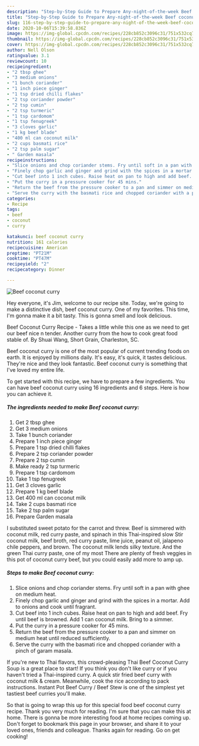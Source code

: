 ```yaml
---
description: "Step-by-Step Guide to Prepare Any-night-of-the-week Beef coconut curry"
title: "Step-by-Step Guide to Prepare Any-night-of-the-week Beef coconut curry"
slug: 116-step-by-step-guide-to-prepare-any-night-of-the-week-beef-coconut-curry
date: 2020-10-06T15:39:58.836Z
image: https://img-global.cpcdn.com/recipes/228cb852c3096c31/751x532cq70/beef-coconut-curry-recipe-main-photo.jpg
thumbnail: https://img-global.cpcdn.com/recipes/228cb852c3096c31/751x532cq70/beef-coconut-curry-recipe-main-photo.jpg
cover: https://img-global.cpcdn.com/recipes/228cb852c3096c31/751x532cq70/beef-coconut-curry-recipe-main-photo.jpg
author: Nell Olson
ratingvalue: 3.1
reviewcount: 10
recipeingredient:
- "2 tbsp ghee"
- "3 medium onions"
- "1 bunch coriander"
- "1 inch piece ginger"
- "1 tsp dried chilli flakes"
- "2 tsp coriander powder"
- "2 tsp cumin"
- "2 tsp turmeric"
- "1 tsp cardomom"
- "1 tsp fenugreek"
- "3 cloves garlic"
- "1 kg beef blade"
- "400 ml can coconut milk"
- "2 cups basmati rice"
- "2 tsp palm sugar"
- " Garden masala"
recipeinstructions:
- "Slice onions and chop coriander stems. Fry until soft in a pan with ghee on medium heat."
- "Finely chop garlic and ginger and grind with the spices in a mortar. Add to onions and cook until fragrant."
- "Cut beef into 1 inch cubes. Raise heat on pan to high and add beef. Fry until beef is browned. Add 1 can coconut milk. Bring to a simmer."
- "Put the curry in a pressure cooker for 45 mins."
- "Return the beef from the pressure cooker to a pan and simmer on medium heat until reduced sufficiently."
- "Serve the curry with the basmati rice and chopped coriander with a pinch of garam masala."
categories:
- Recipe
tags:
- beef
- coconut
- curry

katakunci: beef coconut curry 
nutrition: 161 calories
recipecuisine: American
preptime: "PT21M"
cooktime: "PT47M"
recipeyield: "2"
recipecategory: Dinner

---
```



![Beef coconut curry](https://img-global.cpcdn.com/recipes/228cb852c3096c31/751x532cq70/beef-coconut-curry-recipe-main-photo.jpg)

Hey everyone, it's Jim, welcome to our recipe site. Today, we're going to make a distinctive dish, beef coconut curry. One of my favorites. This time, I'm gonna make it a bit tasty. This is gonna smell and look delicious.

Beef Coconut Curry Recipe - Takes a little while this one as we need to get our beef nice n tender. Another curry from the how to cook great food stable of. By Shuai Wang, Short Grain, Charleston, SC.

Beef coconut curry is one of the most popular of current trending foods on earth. It is enjoyed by millions daily. It's easy, it's quick, it tastes delicious. They're nice and they look fantastic. Beef coconut curry is something that I've loved my entire life.


To get started with this recipe, we have to prepare a few ingredients. You can have beef coconut curry using 16 ingredients and 6 steps. Here is how you can achieve it.

<!--inarticleads1-->

##### The ingredients needed to make Beef coconut curry:

1. Get 2 tbsp ghee
1. Get 3 medium onions
1. Take 1 bunch coriander
1. Prepare 1 inch piece ginger
1. Prepare 1 tsp dried chilli flakes
1. Prepare 2 tsp coriander powder
1. Prepare 2 tsp cumin
1. Make ready 2 tsp turmeric
1. Prepare 1 tsp cardomom
1. Take 1 tsp fenugreek
1. Get 3 cloves garlic
1. Prepare 1 kg beef blade
1. Get 400 ml can coconut milk
1. Take 2 cups basmati rice
1. Take 2 tsp palm sugar
1. Prepare  Garden masala


I substituted sweet potato for the carrot and threw. Beef is simmered with coconut milk, red curry paste, and spinach in this Thai-inspired slow Stir coconut milk, beef broth, red curry paste, lime juice, peanut oil, jalapeno chile peppers, and brown. The coconut milk lends silky texture. And the green Thai curry paste, one of my most There are plenty of fresh veggies in this pot of coconut curry beef, but you could easily add more to amp up. 

<!--inarticleads2-->

##### Steps to make Beef coconut curry:

1. Slice onions and chop coriander stems. Fry until soft in a pan with ghee on medium heat.
1. Finely chop garlic and ginger and grind with the spices in a mortar. Add to onions and cook until fragrant.
1. Cut beef into 1 inch cubes. Raise heat on pan to high and add beef. Fry until beef is browned. Add 1 can coconut milk. Bring to a simmer.
1. Put the curry in a pressure cooker for 45 mins.
1. Return the beef from the pressure cooker to a pan and simmer on medium heat until reduced sufficiently.
1. Serve the curry with the basmati rice and chopped coriander with a pinch of garam masala.


If you&#39;re new to Thai flavors, this crowd-pleasing Thai Beef Coconut Curry Soup is a great place to start! If you think you don&#39;t like curry or if you haven&#39;t tried a Thai-inspired curry. A quick stir fried beef curry with coconut milk &amp; cream. Meanwhile, cook the rice according to pack instructions. Instant Pot Beef Curry / Beef Stew is one of the simplest yet tastiest beef curries you&#39;ll make. 

So that is going to wrap this up for this special food beef coconut curry recipe. Thank you very much for reading. I'm sure that you can make this at home. There is gonna be more interesting food at home recipes coming up. Don't forget to bookmark this page in your browser, and share it to your loved ones, friends and colleague. Thanks again for reading. Go on get cooking!
